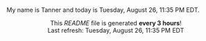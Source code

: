 My name is Tanner and today is Tuesday, August 26, 11:35 PM EDT.

<p align="center">This <i>README</i> file is generated <b>every 3 hours</b>!</br>Last refresh: Tuesday, August 26, 11:35 PM EDT<br /></p>
